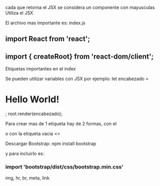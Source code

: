 cada que retorna el JSX
se considera un componente con mayusculas
Utiliza el JSX

El archivo mas importante es: index.js

## import React from 'react';
## import { createRoot} from 'react-dom/client';
Etiquetas importantes en el index

Se pueden utilizar variables con JSX por ejemplo:
let encabezado = <h1>Hello World!</h1>;
root.render(encabezado);

Para crear mas de 1 etiqueta hay de 2 formas, con el 
<div></div> o con la etiqueta vacia <></>


Descargar Bootstrap: npm install bootstrap

y para incluirlo es:
### import 'bootstrap/dist/css/bootstrap.min.css'

img, hr, br, meta, link